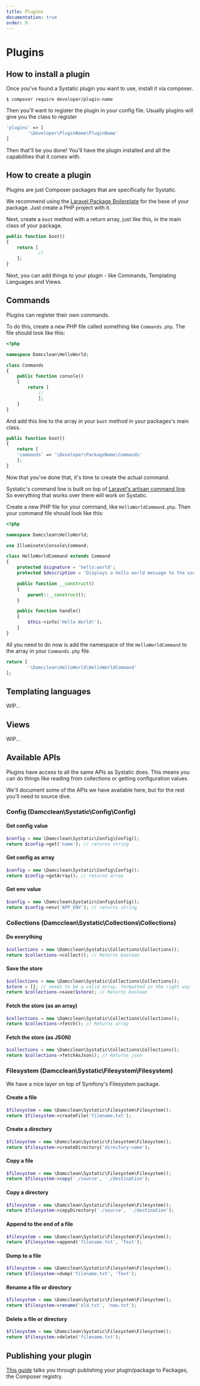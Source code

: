 ```yaml
---
title: Plugins
documentation: true
order: 9
---
```


# Plugins
## How to install a plugin
Once you've found a Systatic plugin you want to use, install it via composer.

```
$ composer require developer/plugin-name
```

Then you'll want to register the plugin in your config file. Usually plugins will give you the class to register

```php
'plugins' => [
		'\Developer\PluginName\PluginName'
]
```

Then that'll be you done! You'll have the plugin installed and all the capabilities that it comes with.

## How to create a plugin
Plugins are just Composer packages that are specifically for Systatic.

We recommend using the [Laravel Package Boilerplate](https://laravelpackageboilerplate.com/) for the base of your package. Just create a PHP project with it.

Next, create a `boot` method with a return array, just like this, in the main class of your package.

```php
public function boot()
{
    return [
        	//
    ];
}
```

Next, you can add things to your plugin - like Commands, Templating Languages and Views.

## Commands
Plugins can register their own commands.

To do this, create a new PHP file called something like `Commands.php`. The file should look like this:

```php
<?php

namespace Damcclean\HelloWorld;

class Commands
{
    public function console()
    {
        return [
	        //        
		    ];
    }
}
```

And add this line to the array in your `boot` method in your packages's main class.

```php
public function boot()
{
	return [
    'commands' => '\Developer\PackageName\Commands'
	];
}
```

Now that you've done that, it's time to create the actual command. 

Systatic's command line is built on top of [Laravel's artisan command line](https://laravel.com/docs/5.8/artisan). So everything that works over there will work on Systatic.

Create a new PHP file for your command, like `HelloWorldCommand.php`. Then your command file should look like this:

```php
<?php

namespace Damcclean\HelloWorld;

use Illuminate\Console\Command;

class HelloWorldCommand extends Command
{
    protected $signature = 'hello:world';
    protected $description = 'Displays a hello world message to the user';

    public function __construct()
    {
        parent::__construct();
    }

    public function handle()
    {
        $this->info('Hello World!');
    }
}
```

All you need to do now is add the namespace of the `HelloWorldCommand` to the array in your `Commands.php` file.

```php
return [
        '\Damcclean\HelloWorld\HelloWorldCommand'
];
```

## Templating languages
WIP...

## Views
WIP...

## Available APIs
Plugins have access to all the same APIs as Systatic does. This means you can do things like reading from collections or getting configuration values.

We'll document some of the APIs we have available here, but for the rest you'll need to source dive.

### Config (Damcclean\Systatic\Config\Config)
#### Get config value

```php
$config = new \Damcclean\Systatic\Config\Config();
return $config->get('name'); // returns string
```

#### Get config as array

```php
$config = new \Damcclean\Systatic\Config\Config();
return $config->getArray(); // returns array
```

#### Get env value

```php
$config = new \Damcclean\Systatic\Config\Config();
return $config->env('APP_ENV'); // returns string
```

### Collections (Damcclean\Systatic\Collections\Collections)
#### Do everything 

```php
$collections = new \Damcclean\Systatic\Collections\Collections();
return $collections->collect(); // Returns boolean
```

#### Save the store

```php
$collections = new \Damcclean\Systatic\Collections\Collections();
$store = []; // needs to be a valid array, formatted in the right way
return $collections->save($store); // Returns boolean
```

#### Fetch the store (as an array)

```php
$collections = new \Damcclean\Systatic\Collections\Collections();
return $collections->fetch(); // Returns array
```

#### Fetch the store (as JSON)

```php
$collections = new \Damcclean\Systatic\Collections\Collections();
return $collections->fetchAsJson(); // Returns json
```

### Filesystem (Damcclean\Systatic\Filesystem\Filesystem)
We have a nice layer on top of Symfony's Filesystem package.

#### Create a file
```php
$filesystem = new \Damcclean\Systatic\Filesystem\Filesystem();
return $filesystem->createFile('filename.txt'); 
```

#### Create a directory

```php
$filesystem = new \Damcclean\Systatic\Filesystem\Filesystem();
return $filesystem->createDirectory('directory-name'); 
```

#### Copy a file

```php
$filesystem = new \Damcclean\Systatic\Filesystem\Filesystem();
return $filesystem->copy('./source', './destination'); 
```

#### Copy a directory

```php
$filesystem = new \Damcclean\Systatic\Filesystem\Filesystem();
return $filesystem->copyDirectory('./source', './destination'); 
```

#### Append to the end of a file

```php
$filesystem = new \Damcclean\Systatic\Filesystem\Filesystem();
return $filesystem->append('filename.txt', 'Text'); 
```

#### Dump to a file

```php
$filesystem = new \Damcclean\Systatic\Filesystem\Filesystem();
return $filesystem->dump('filename.txt', 'Text'); 
```

#### Rename a file or directory

```php
$filesystem = new \Damcclean\Systatic\Filesystem\Filesystem();
return $filesystem->rename('old.txt', 'new.txt'); 
```

#### Delete a file or directory

```php
$filesystem = new \Damcclean\Systatic\Filesystem\Filesystem();
return $filesystem->delete('filename.txt'); 
```

## Publishing your plugin
[This guide](https://github.com/CurrencyCloud/currencycloud-php/wiki/Publishing-package-to-Packagist) talks you through publishing your plugin/package to Packages, the Composer registry.